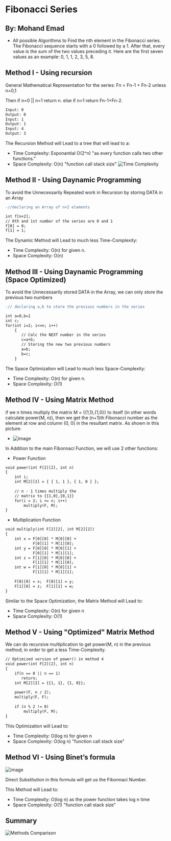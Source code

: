 # Fibonacci Series

## By: Mohand Emad

- All possible Algorithms to Find the nth element in the Fibonacci series. The Fibonacci sequence starts with
a 0 followed by a 1. After that, every value is the sum of the two values
preceding it. Here are the first seven values as an example: 0, 1, 1, 2, 3, 5, 8.

## Method I - Using recursion

General Mathematical Representation for the series: Fn = Fn-1 + Fn-2 unless n=0,1

Then if n=0 || n=1 return n.  else if n>1 return Fn-1+Fn-2.

```txt
Input: 0
Output: 0
Input: 1
Output: 1
Input: 4
Output: 3
```

The Recursion Method will Lead to a tree that will lead to a:
- Time Complexity: Exponantial O(2^n) "as every function calls two other functions."
- Space Complexity: O(n) "function call stack size"
![Time Complexity](https://user-images.githubusercontent.com/102548631/194166143-6ce2e053-7e1b-4a76-8737-ee3584bf0a5b.jpg)

## Method II - Using Daynamic Programming

To avoid the Unnecessarily Repeated work in Recursion by storing DATA in an Array


```diff
-//declaring an Array of n+2 elements
```
```txt 
int f[n+2];
// 0th and 1st number of the series are 0 and 1
f[0] = 0;
f[1] = 1;

```

The Dynamic Method will Lead to much less Time-Complexity:
- Time Complexity: O(n) for given n.
- Space Complexity: O(n) 

## Method III - Using Daynamic Programming (Space Optimized)

To avoid the Unnecessarily stored DATA in the Array, we can only store the previous two numbers


```diff
-// declaring a,b to store the previous numbers in the series
```
```txt 
int a=0,b=1
int c;
for(int i=2; i<=n; i++)
    {
       // Calc the NEXT number in the series
       c=a+b;
       // Storing the new two previous numbers
       a=b;
       b=c;
    }
```

The Space Optimization will Lead to much less Space-Complexity:
- Time Complexity: O(n) for given n.
- Space Complexity: O(1) 

## Method IV - Using Matrix Method

if we n times multiply the matrix M = {{1,1},{1,0}} to itself (in other words calculate power(M, n)), then we get the (n+1)th Fibonacci number as the element at row and column (0, 0) in the resultant matrix.
As shown in this picture:

- ![image](https://user-images.githubusercontent.com/102548631/194716579-3755ff16-9427-4137-b827-b839e16033da.png)

In Addition to the main Fibonnaci Function, we will use 2 other functions:
- Power Function
```txt
void power(int F[2][2], int n)
{
    int i;
    int M[2][2] = { { 1, 1 }, { 1, 0 } };
     
    // n - 1 times multiply the
    // matrix to {{1,0},{0,1}}
    for(i = 2; i <= n; i++)
        multiply(F, M);
}
```
- Multiplication Function
```txt
void multiply(int F[2][2], int M[2][2])
{
    int x = F[0][0] * M[0][0] +
            F[0][1] * M[1][0];
    int y = F[0][0] * M[0][1] +
            F[0][1] * M[1][1];
    int z = F[1][0] * M[0][0] +
            F[1][1] * M[1][0];
    int w = F[1][0] * M[0][1] +
            F[1][1] * M[1][1];
     
    F[0][0] = x;  F[0][1] = y;
    F[1][0] = z;  F[1][1] = w;
}
```
Similar to the Space Optimization, the Matrix Method will Lead to:
- Time Complexity: O(n) for given n
- Space Complexity: O(1)

## Method V - Using "Optimized" Matrix Method

We can do recursive multiplication to get power(M, n) in the previous method; in order to get a less Time-Complexity.
```txt
// Optimized version of power() in method 4
void power(int F[2][2], int n)
{
    if(n == 0 || n == 1)
       return;
    int M[2][2] = {{1, 1}, {1, 0}};
     
    power(F, n / 2);
    multiply(F, F);
     
    if (n % 2 != 0)
        multiply(F, M);
}
```
This Optimization will Lead to:
- Time Complexity: O(log n) for given n
- Space Complexity: O(log n) "function call stack size"

## Method VI - Using Binet’s formula

![image](https://user-images.githubusercontent.com/102548631/194717982-c007ada2-2b03-41a6-9476-4e0e97cdcac0.png)

Direct Substitution in this formula will get us the Fibonnaci Number.

This Method will Lead to:
- Time Complexity:  O(log n) as the power function takes log n time
- Space Complexity: O(1) "function call stack size"
 
 ## Summary
 ![Methods Comparison](https://user-images.githubusercontent.com/102548631/194720662-fed1fca5-5cd4-4dfb-8d7e-eed53db16992.jpg)
